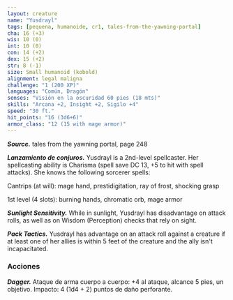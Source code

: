 ```yaml
---
layout: creature
name: "Yusdrayl"
tags: [pequena, humanoide, cr1, tales-from-the-yawning-portal]
cha: 16 (+3)
wis: 10 (0)
int: 10 (0)
con: 14 (+2)
dex: 15 (+2)
str: 8 (-1)
size: Small humanoid (kobold)
alignment: legal maligna
challenge: "1 (200 XP)"
languages: "Común, Dragón"
senses: "Visión en la oscuridad 60 pies (18 mts)"
skills: "Arcana +2, Insight +2, Sigilo +4"
speed: "30 ft."
hit_points: "16 (3d6+6)"
armor_class: "12 (15 with mage armor)"
---
```


***Source.*** tales from the yawning portal,  page 248

***Lanzamiento de conjuros.*** Yusdrayl is a 2nd-level spellcaster. Her spellcasting ability is Charisma (spell save DC 13, +5 to hit with spell attacks). She knows the following sorcerer spells:

Cantrips (at will): mage hand, prestidigitation, ray of frost, shocking grasp

1st level (4 slots): burning hands, chromatic orb, mage armor

***Sunlight Sensitivity.*** While in sunlight, Yusdrayl has disadvantage on attack rolls, as well as on Wisdom (Perception) checks that rely on sight.

***Pack Tactics.*** Yusdrayl has advantage on an attack roll against a creature if at least one of her allies is within 5 feet of the creature and the ally isn't incapacitated.

### Acciones

***Dagger.*** Ataque de arma cuerpo a cuerpo: +4 al ataque, alcance 5 pies, un objetivo. Impacto: 4 (1d4 + 2) puntos de daño perforante.